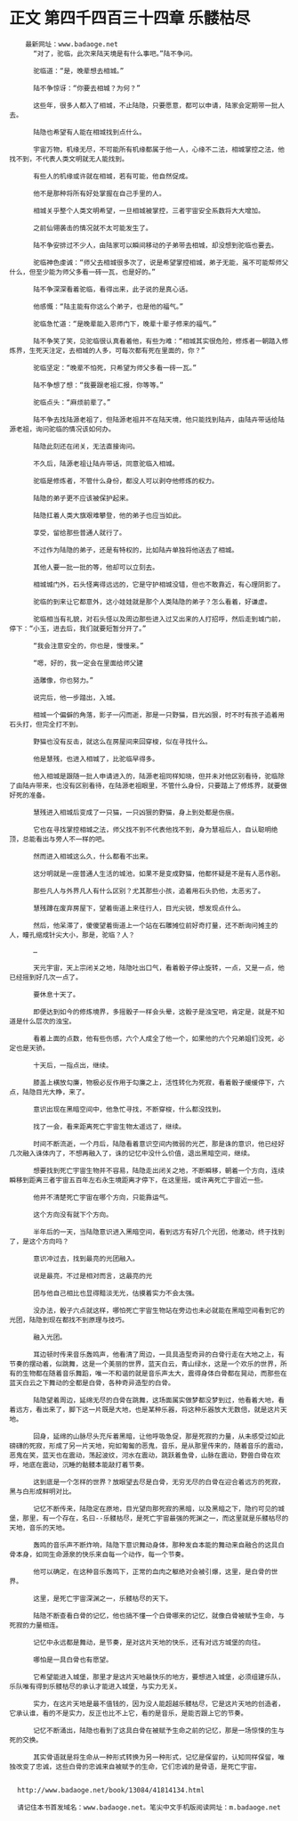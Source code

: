 # 正文 第四千四百三十四章 乐髅枯尽
        最新网址：www.badaoge.net
          “对了，驼临，此次来陆天境是有什么事吧。”陆不争问。
      
          驼临道：“是，晚辈想去相城。”
      
          陆不争惊讶：“你要去相城？为何？”
      
          这些年，很多人都入了相城，不止陆隐，只要愿意，都可以申请，陆家会定期带一批人去。
      
          陆隐也希望有人能在相城找到点什么。
      
          宇宙万物，机缘无尽，不可能所有机缘都属于他一人，心缘不二法，相城掌控之法，他找不到，不代表人类文明就无人能找到。
      
          有些人的机缘或许就在相城，若有可能，他自然促成。
      
          他不是那种将所有好处掌握在自己手里的人。
      
          相城关乎整个人类文明希望，一旦相城被掌控，三者宇宙安全系数将大大增加。
      
          之前仙翎袭击的情况就不太可能发生了。
      
          陆不争安排过不少人，由陆家可以瞬间移动的子弟带去相城，却没想到驼临也要去。
      
          驼临神色虔诚：“师父去相城很多次了，说是希望掌控相城，弟子无能，虽不可能帮师父什么，但至少能为师父多看一砖一瓦，也是好的。”
      
          陆不争深深看着驼临，看得出来，此子说的是真心话。
      
          他感慨：“陆主能有你这么个弟子，也是他的福气。”
      
          驼临急忙道：“是晚辈能入恩师门下，晚辈十辈子修来的福气。”
      
          陆不争笑了笑，见驼临很认真看着他，有些为难：“相城其实很危险，修炼者一朝踏入修炼界，生死天注定，去相城的人多，可每次都有死在里面的，你？”
      
          驼临坚定：“晚辈不怕死，只希望为师父多看一砖一瓦。”
      
          陆不争想了想：“我要跟老祖汇报，你等等。”
      
          驼临点头：“麻烦前辈了。”
      
          陆不争去找陆源老祖了，但陆源老祖并不在陆天境，他只能找到陆卉，由陆卉带话给陆源老祖，询问驼临的情况该如何办。
      
          陆隐此刻还在闭关，无法直接询问。
      
          不久后，陆源老祖让陆卉带话，同意驼临入相城。
      
          驼临是修炼者，不管什么身份，都没人可以剥夺他修炼的权力。
      
          陆隐的弟子更不应该被保护起来。
      
          陆隐扛着人类大旗艰难攀登，他的弟子也应当如此。
      
          享受，留给那些普通人就行了。
      
          不过作为陆隐的弟子，还是有特权的，比如陆卉单独将他送去了相城。
      
          其他人要一批一批的等，他却可以立刻去。
      
          相城城门外，石头怪离得远远的，它是守护相城没错，但也不敢靠近，有心理阴影了。
      
          驼临的到来让它都意外，这小娃娃就是那个人类陆隐的弟子？怎么看着，好谦虚。
      
          驼临相当有礼貌，对石头怪以及周边那些进入过又出来的人打招呼，然后走到城门前，停下：“小玉，进去后，我们就要短暂分开了。”
      
          “我会注意安全的，你也是，慢慢来。”
      
          “嗯，好的，我一定会在里面给师父建
      
          造雕像，你也努力。”
      
          说完后，他一步踏出，入城。
      
          相城一个偏僻的角落，影子一闪而逝，那是一只野猫，目光凶狠，时不时有孩子追着用石头打，但完全打不到。
      
          野猫也没有反击，就这么在房屋间来回穿梭，似在寻找什么。
      
          他是慧残，也进入相城了，比驼临早得多。
      
          他入相城是跟随一批人申请进入的，陆源老祖同样知晓，但并未对他区别看待，驼临除了由陆卉带来，也没有区别看待，在陆源老祖眼里，不管什么身份，只要踏上了修炼界，就要做好死的准备。
      
          慧残进入相城后变成了一只猫，一只凶狠的野猫，身上到处都是伤痕。
      
          它也在寻找掌控相城之法，师父找不到不代表他找不到，身为慧祖后人，自认聪明绝顶，总能看出与旁人不一样的吧。
      
          然而进入相城这么久，什么都看不出来。
      
          这分明就是一座普通人生活的城池，如果不是变成野猫，他都怀疑是不是有人恶作剧。
      
          那些凡人与外界凡人有什么区别？尤其那些小孩，追着用石头扔他，太恶劣了。
      
          慧残蹲在废弃房屋下，望着街道上来往行人，目光尖锐，想发现点什么。
      
          然后，他呆滞了，傻傻望着街道上一个站在石雕摊位前好奇打量，还不断询问摊主的人，瞳孔缩成针尖大小，那是，驼临？人？
      
          …
      
          天元宇宙，天上宗闭关之地，陆隐吐出口气，看着骰子停止旋转，一点，又是一点，他已经摇到好几次一点了。
      
          要休息十天了。
      
          即便达到如今的修炼境界，多摇骰子一样会头晕，这骰子是浊宝吧，肯定是，就是不知道是什么层次的浊宝。
      
          看着上面的点数，他有些伤感，六个人成全了他一个，如果他的六个兄弟姐们没死，必定也是天骄。
      
          十天后，一指点出，继续。
      
          膝盖上横放勾廉，物极必反作用于勾廉之上，活性转化为死寂，看着骰子缓缓停下，六点，陆隐目光大睁，来了。
      
          意识出现在黑暗空间中，他急忙寻找，不断穿梭，什么都没找到。
      
          找了一会，看来距离死亡宇宙生物太遥远了，继续。
      
          时间不断流逝，一个月后，陆隐看着意识空间内微弱的光芒，那是诛的意识，他已经好几次融入诛体内了，不想再融入了，诛的记忆中没什么价值，退出黑暗空间，继续。
      
          想要找到死亡宇宙生物并不容易，陆隐走出闭关之地，不断瞬移，朝着一个方向，连续瞬移到距离三者宇宙五百年左右永生境距离才停下，在这里摇，或许离死亡宇宙近一些。
      
          他并不清楚死亡宇宙在哪个方向，只能靠运气。
      
          这个方向没有就下个方向。
      
          半年后的一天，当陆隐意识进入黑暗空间，看到远方有好几个光团，他激动，终于找到了，是这个方向吗？
      
          意识冲过去，找到最亮的光团融入。
      
          说是最亮，不过是相对而言，这最亮的光
      
          团与他自己相比也显得黯淡无光，估摸着实力不会太强。
      
          没办法，骰子六点就这样，哪怕死亡宇宙生物站在旁边也未必就能在黑暗空间看到它的光团，陆隐到现在都找不到原理与技巧。
      
          融入光团。
      
          耳边顿时传来音乐轰鸣声，他看清了周边，一具具造型奇异的白骨行走在大地之上，有节奏的摆动着，似跳舞，这是一个美丽的世界，蓝天白云，青山绿水，这是一个欢乐的世界，所有的生物都在随着音乐舞蹈，唯一不和谐的就是音乐声太大，震得身体白骨都在晃动，而那些在蓝天白云之下舞动的全都是白骨，各种奇异造型的白骨。
      
          陆隐望着周边，延绵无尽的白骨在跳舞，这场面属实做梦都没梦到过，他看着大地，看着远方，看出来了，脚下这一片既是大地，也是某种乐器，将这种乐器放大无数倍，就是这片天地。
      
          回身，延绵的山脉尽头充斥着黑暗，让他呼吸急促，那是死寂的力量，从未感受过如此磅礴的死寂，形成了另一片天地，宛如匍匐的恶鬼，音乐，是从那里传来的，随着音乐的震动，恶鬼在笑，蓝天也在震动，荡起波纹，河水在震动，跳跃着鱼骨，山脉在震动，野兽白骨在欢呼，地底在震动，沉睡的骷髅本能敲打着节奏。
      
          这到底是一个怎样的世界？放眼望去尽是白骨，无穷无尽的白骨在迎合着远方的死寂，黑与白形成鲜明对比。
      
          记忆不断传来，陆隐定在原地，目光望向那死寂的黑暗，以及黑暗之下，隐约可见的城堡，那里，有一个存在，名曰--乐髅枯尽，是死亡宇宙最强的死渊之一，而这里就是乐髅枯尽的天地，音乐的天地。
      
          轰鸣的音乐声不断炸响，陆隐下意识舞动身体，那种发自本能的舞动来自融合的这具白骨本身，如同生命源泉的快乐来自每一个动作，每一个节奏。
      
          他可以确定，在这种音乐轰鸣下，正常的血肉之躯绝对会被引爆，这里，是白骨的世界。
      
          这里，是死亡宇宙深渊之一，乐髅枯尽的天下。
      
          陆隐不断查看白骨的记忆，他也搞不懂一个白骨哪来的记忆，就像白骨被赋予生命，与死寂的力量相连。
      
          记忆中永远都是舞动，是节奏，是对这片天地的快乐，还有对远方城堡的向往。
      
          哪怕是一具白骨也有愿望。
      
          它希望能进入城堡，那里才是这片天地最快乐的地方，要想进入城堡，必须组建乐队，乐队唯有得到乐髅枯尽的承认才能进入城堡，与实力无关。
      
          实力，在这片天地是最不值钱的，因为没人能超越乐髅枯尽，它是这片天地的创造者，它承认谁，看的不是实力，反正也比不上它，看的是音乐，是能否跟上它的节奏。
      
          记忆不断涌出，陆隐也看到了这具白骨在被赋予生命之前的记忆，那是一场惊悚的生与死的交换。
      
          其实骨语就是将生命从一种形式转换为另一种形式，记忆是保留的，认知同样保留，唯独改变了忠诚，这些白骨的忠诚来自被赋予的生命，它们忠诚的是骨语，是死亡宇宙。
      
      
      http://www.badaoge.net/book/13084/41814134.html
      
      请记住本书首发域名：www.badaoge.net。笔尖中文手机版阅读网址：m.badaoge.net